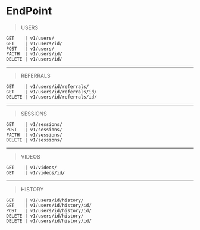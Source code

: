 EndPoint
=

>USERS

    GET    | v1/users/
    GET    | v1/users/id/
    POST   | v1/users/
    PACTH  | v1/users/id/
    DELETE | v1/users/id/

---

>REFERRALS

    GET    | v1/users/id/referrals/
    GET    | v1/users/id/referrals/id/
    DELETE | v1/users/id/referrals/id/

---

>SESSIONS

    GET    | v1/sessions/
    POST   | v1/sessions/
    PACTH  | v1/sessions/
    DELETE | v1/sessions/

---

>VIDEOS

    GET    | v1/videos/
    GET    | v1/videos/id/

---

>HISTORY

    GET    | v1/users/id/history/
    GET    | v1/users/id/history/id/
    POST   | v1/users/id/history/id/
    DELETE | v1/users/id/history/
    DELETE | v1/users/id/history/id/
